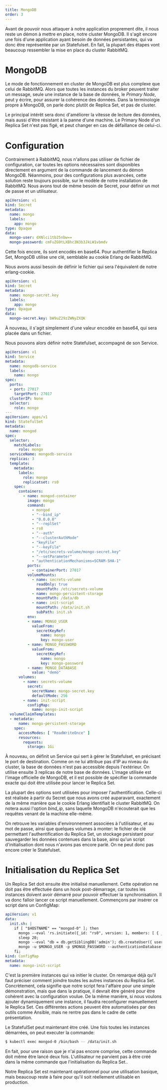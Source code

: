 ```yaml
---
title: MongoDB
order: 3
---
```

Avant de pouvoir nous attaquer à notre application proprement dite, il nous reste un démon à mettre en place, notre cluster MongoDB. Il s'agit encore une fois d'une application ayant besoin de données persistantes, qui va donc être représentée par un Statefulset. En fait, la plupart des étapes vont beaucoup ressembler la mise en place du cluster RabbitMQ. 

# MongoDB

Le mode de fonctionnement en cluster de MongoDB est plus complexe que celui de RabbitMQ. Alors que toutes les instances du broker peuvent traiter un message, seule une instance de la base de données, le *Primary Node*, peut y écrire, pour assurer la cohérence des données. Dans la terminologie propre à MongoDB, on parle donc plutôt de Replica Set, et pas de cluster. 

Le principal intérêt sera donc d'améliorer la vitesse de lecture des données, mais aussi d'être résistant à la panne d'une machine. Le Primary Node d'un Replica Set n'est pas figé, et peut changer en cas de défaillance de celui-ci. 

# Configuration

Contrairement à RabbitMQ, nous n'allons pas utiliser de fichier de configuration, car toutes les options nécessaires sont disponibles directement en argument de la commande de lancement du démon MongoDB. Néanmoins, pour des configurations plus avancées, cette solution reste toujours possible, sur le modèle de notre installation de RabbitMQ. Nous avons tout de même besoin de Secret, pour définir un mot de passe et un utilisateur.

```yaml
apiVersion: v1
kind: Secret
metadata:
  name: mongo
  labels:
    app: mongo
type: Opaque
data:
  mongo-user: dXNlci1tb25nbw==
  mongo-password: cmFuZG9tLXBhc3N3b3JkLW1vbmdv
```

Cette fois encore, ils sont encodés en base64. Pour authentifier le Replica Set, MongoDB utilise une clé, semblable au cookie Erlang de RabbitMQ. 

Nous avons aussi besoin de définir le fichier qui sera l'équivalent de notre erlang-cookie.

```yaml
apiVersion: v1
kind: Secret
metadata:
  name: mongo-secret.key
  labels:
    app: mongo
type: Opaque
data:
  mongo-secret.key: bW9uZ29zZWNyZXQK
```

À nouveau, il s'agit simplement d'une valeur encodée en base64, qui sera placée dans un fichier.


Nous pouvons alors définir notre Statefulset, accompagné de son Service.

```yaml
apiVersion: v1
kind: Service
metadata:
  name: mongodb-service
  labels:
    name: mongo
spec:
  ports:
  - port: 27017
    targetPort: 27017
  clusterIP: None
  selector:
    role: mongo
---
apiVersion: apps/v1
kind: StatefulSet
metadata:
  name: mongod
spec:
  selector:
    matchLabels:
      role: mongo
  serviceName: mongodb-service
  replicas: 3
  template:
    metadata:
      labels:
        role: mongo
        replicatset: rs0
    spec:
      containers:
        - name: mongod-container
          image: mongo
          command:
            - mongod
            - "--bind_ip"
            - "0.0.0.0"
            - "--replSet"
            - rs0
            - "--auth"
            - "--clusterAuthMode"
            - "keyFile"
            - "--keyFile"
            - "/etc/secrets-volume/mongo-secret.key"
            - "--setParameter"
            - "authenticationMechanisms=SCRAM-SHA-1"
          ports:
            - containerPort: 27017
          volumeMounts:
            - name: secrets-volume
              readOnly: true
              mountPath: /etc/secrets-volume
            - name: mongo-persistent-storage
              mountPath: /data/db
            - name: init-script
              mountPath: /data/init.sh
              subPath: init.sh
          env:
          - name: MONGO_USER
            valueFrom:
              secretKeyRef:
                name: mongo
                key: mongo-user
          - name: MONGO_PASSWORD
            valueFrom:
              secretKeyRef:
                name: mongo
                key: mongo-password
          - name: MONGO_DATABASE
            value: "demo"
      volumes:
        - name: secrets-volume
          secret:
            secretName: mongo-secret.key
            defaultMode: 256
        - name: init-script
          configMap:
            name: mongo-init-script
  volumeClaimTemplates:
  - metadata:
      name: mongo-persistent-storage
    spec:
      accessModes: [ "ReadWriteOnce" ]
      resources:
        requests:
          storage: 1Gi
```

À nouveau, on définit un Service qui sert à gérer le Statefulset, en précisant le port de destination. Comme on ne lui attribue pas d'IP au niveau du cluster, la base de données n'est pas accessible depuis l'extérieur. On utilise ensuite 3 replicas de notre base de données. L'image utilisée est l'image officielle de MongoDB, et il est possible de spécifier la commande exacte qui doit être utilisée pour lancer le Replica Set. 

La plupart des options sont utilisées pour imposer l'authentification. Celle-ci est réalisée à partir du Secret que nous avons créé auparavant, exactement de la même manière que le cookie Erlang identifiait le cluster RabbitMQ. On notera aussi l'option *bind_ip*, sans laquelle MongoDB n'écouterait que les requêtes venant de la machine elle-même.

On retrouve les variables d'environnement associées à l'utilisateur, et au mot de passe, ainsi que quelques volumes à monter: le fichier de clé permettant l'authentification du Replica Set, un stockage persistant pour sauvegarder les données contenues dans la base, ainsi qu'un script d'initialisation dont nous n'avons pas encore parlé. On ne peut donc pas encore créer le Statefulset.

# Initialisation du Replica Set

Un Replica Set doit ensuite être initialisé manuellement. Cette opération ne doit pas être effectuée dans un hook post-démarrage, car toutes les instances doivent avoir démarré pour pouvoir effectuer la synchronisation. Il va donc falloir lancer ce script manuellement. Commençons par insérer ce script dans un ConfigMap:

```yaml
apiVersion: v1
data:
  init.sh: |
    if [ "$HOSTNAME" == "mongod-0" ]; then
      mongo --eval 'rs.initiate({_id: "rs0", version: 1, members: [ { _id: 0, host : "mongod-0.mongodb-service.default.svc.cluster.local:27017" }, { _id: 1, host : "mongod-1.mongodb-service.default.svc.cluster.local:27017" }, { _id: 2, host : "mongod-2.mongodb-service.default.svc.cluster.local:27017" } ]});';
      sleep 20;
      mongo --eval "db = db.getSiblingDB('admin'); db.createUser({ user: \"$MONGO_USER\", pwd: \"$MONGO_PASSWORD\", roles: [{ role: 'userAdminAnyDatabase', db: 'admin' }]});";
      mongo -u $MONGO_USER -p $MONGO_PASSWORD --authenticationDatabase admin --eval "db = db.getSiblingDB(\"$MONGO_DATABASE\"); db.createUser({ user: \"$MONGO_USER\", pwd: \"$MONGO_PASSWORD\", roles: [{ role: 'dbOwner', db: \"$MONGO_DATABASE\" }]});";
    fi;
kind: ConfigMap
metadata:
  name: mongo-init-script
```

C'est la première instances qui va initier le cluster. On remarque déjà qu'il faut préciser comment joindre toutes les autres instances du Replica Set. Concrètement, cela signifie que notre script fera l'affaire pour une simple démonstration, mais que dans la pratique, il devrait être généré pour être cohérent avec la configuration voulue. De la même manière, si nous voulons ajouter dynamiquement une instance, il faudra reconfigurer manuellement le Replica Set. Ces différentes actions peuvent être automatisées par des outils comme Ansible, mais ne rentre pas dans le cadre de cette présentation.

Le StatefulSet peut maintenant être créé. Une fois toutes les instances démarrées, on peut executer la commande:

```bash
$ kubectl exec mongod-0 /bin/bash -- /data/init.sh
```

En fait, pour une raison que je n'ai pas encore comprise, cette commande doit même être lancé deux fois. L'utilisateur ne parvient pas à être créé dans la même commande que l'initialisation du Replica Set..

Notre Replica Set est maintenant opérationnel pour une utilisation basique, mais beaucoup reste à faire pour qu'il soit réellement utilisable en production.
